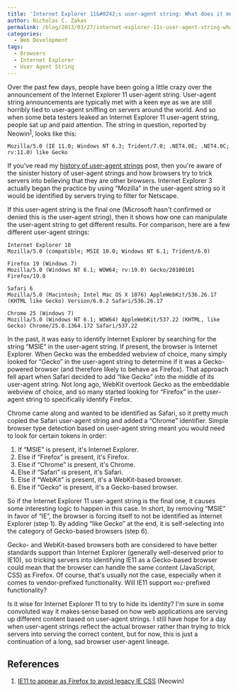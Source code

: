 ```yaml
---
title: 'Internet Explorer 11&#8242;s user-agent string: What does it mean?'
author: Nicholas C. Zakas
permalink: /blog/2013/03/27/internet-explorer-11s-user-agent-string-what-does-it-mean/
categories:
  - Web Development
tags:
  - Browsers
  - Internet Explorer
  - User Agent String
---
```

Over the past few days, people have been going a little crazy over the announcement of the Internet Explorer 11 user-agent string. User-agent string announcements are typically met with a keen eye as we are still horribly tied to user-agent sniffing on servers around the world. And so when some beta testers leaked an Internet Explorer 11 user-agent string, people sat up and paid attention. The string in question, reported by Neowin<sup>[1]</sup>, looks like this:

    Mozilla/5.0 (IE 11.0; Windows NT 6.3; Trident/7.0; .NET4.0E; .NET4.0C; rv:11.0) like Gecko

If you've read my [history of user-agent strings][1] post, then you're aware of the sinister history of user-agent strings and how browsers try to trick servers into believing that they are other browsers. Internet Explorer 3 actually began the practice by using &#8220;Mozilla&#8221; in the user-agent string so it would be identified by servers trying to filter for Netscape.

If this user-agent string is the final one (Microsoft hasn't confirmed or denied this is the user-agent string), then it shows how one can manipulate the user-agent string to get different results. For comparison, here are a few different user-agent strings:

    Internet Explorer 10
    Mozilla/5.0 (compatible; MSIE 10.0; Windows NT 6.1; Trident/6.0)
    
    Firefox 19 (Windows 7)
    Mozilla/5.0 (Windows NT 6.1; WOW64; rv:19.0) Gecko/20100101 Firefox/19.0
    
    Safari 6
    Mozilla/5.0 (Macintosh; Intel Mac OS X 1076) AppleWebKit/536.26.17 (KHTML like Gecko) Version/6.0.2 Safari/536.26.17
    
    Chrome 25 (Windows 7)
    Mozilla/5.0 (Windows NT 6.1; WOW64) AppleWebKit/537.22 (KHTML, like Gecko) Chrome/25.0.1364.172 Safari/537.22

In the past, it was easy to identify Internet Explorer by searching for the string &#8220;MSIE&#8221; in the user-agent string. If present, the browser is Internet Explorer. When Gecko was the embedded webview of choice, many simply looked for &#8220;Gecko&#8221; in the user-agent string to determine if it was a Gecko-powered browser (and therefore likely to behave as Firefox). That approach fell apart when Safari decided to add &#8220;like Gecko&#8221; into the middle of its user-agent string. Not long ago, WebKit overtook Gecko as the embeddable webview of choice, and so many started looking for &#8220;Firefox&#8221; in the user-agent string to specifically identify Firefox.

Chrome came along and wanted to be identified as Safari, so it pretty much copied the Safari user-agent string and added a &#8220;Chrome&#8221; identifier. Simple browser type detection based on user-agent string meant you would need to look for certain tokens in order:

  1. If &#8220;MSIE&#8221; is present, it's Internet Explorer.
  2. Else if &#8220;Firefox&#8221; is present, it's Firefox.
  3. Else if &#8220;Chrome&#8221; is present, it's Chrome.
  4. Else if &#8220;Safari&#8221; is present, it's Safari.
  5. Else if &#8220;WebKit&#8221; is present, it's a WebKit-based browser.
  6. Else if &#8220;Gecko&#8221; is present, it's a Gecko-based browser.

So if the Internet Explorer 11 user-agent string is the final one, it causes some interesting logic to happen in this case. In short, by removing &#8220;MSIE&#8221; in favor of &#8220;IE&#8221;, the browser is forcing itself to not be identified as Internet Explorer (step 1). By adding &#8220;like Gecko&#8221; at the end, it is self-selecting into the category of Gecko-based browsers (step 6).

Gecko- and WebKit-based browsers both are considered to have better standards support than Internet Explorer (generally well-deserved prior to IE10), so tricking servers into identifying IE11 as a Gecko-based browser could mean that the browser can handle the same content (JavaScript, CSS) as Firefox. Of course, that's usually not the case, especially when it comes to vendor-prefixed functionality. Will IE11 support `moz`-prefixed functionality?

Is it wise for Internet Explorer 11 to try to hide its identity? I'm sure in some convoluted way it makes sense based on how web applications are serving up different content based on user-agent strings. I still have hope for a day when user-agent strings reflect the actual browser rather than trying to trick servers into serving the correct content, but for now, this is just a continuation of a long, sad browser user-agent lineage.

## References

  1. [IE11 to appear as Firefox to avoid legacy IE CSS][2] (Neowin)

 [1]: {{site.url}}/blog/2010/01/12/history-of-the-user-agent-string/
 [2]: http://www.neowin.net/news/ie11-to-appear-as-firefox-to-avoid-legacy-ie-css
